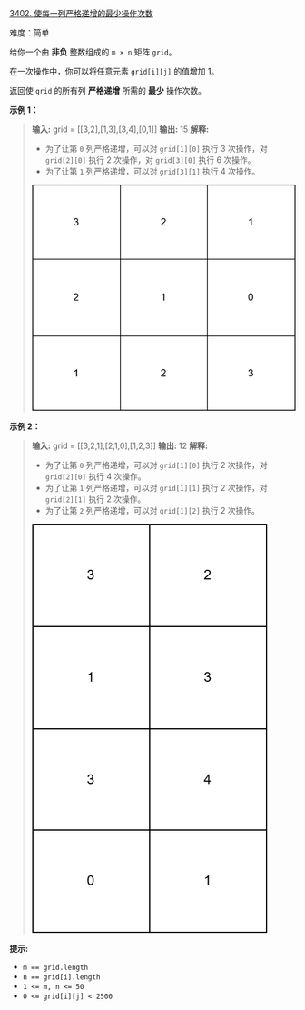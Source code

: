[3402\. 使每一列严格递增的最少操作次数](https://leetcode.cn/problems/minimum-operations-to-make-columns-strictly-increasing/)

难度：简单

给你一个由 **非负** 整数组成的 <code>m &times; n</code> 矩阵 `grid`。

在一次操作中，你可以将任意元素 `grid[i][j]` 的值增加 1。

返回使 `grid` 的所有列 **严格递增** 所需的 **最少** 操作次数。

**示例 1：**

> **输入:** grid = \[[3,2],[1,3],[3,4],[0,1]]
> **输出:** 15
> **解释:**
>
> - 为了让第 `0` 列严格递增，可以对 `grid[1][0]` 执行 3 次操作，对 `grid[2][0]` 执行 2 次操作，对 `grid[3][0]` 执行 6 次操作。
> - 为了让第 `1` 列严格递增，可以对 `grid[3][1]` 执行 4 次操作。
>
> ![](./assets/img/Question3402_02.png)

**示例 2：**

> **输入:** grid = \[[3,2,1],[2,1,0],[1,2,3]]
> **输出:** 12
> **解释:**
>
> - 为了让第 `0` 列严格递增，可以对 `grid[1][0]` 执行 2 次操作，对 `grid[2][0]` 执行 4 次操作。
> - 为了让第 `1` 列严格递增，可以对 `grid[1][1]` 执行 2 次操作，对 `grid[2][1]` 执行 2 次操作。
> - 为了让第 `2` 列严格递增，可以对 `grid[1][2]` 执行 2 次操作。
>
> ![](./assets/img/Question3402_01.png)

**提示:**

- `m == grid.length`
- `n == grid[i].length`
- `1 <= m, n <= 50`
- `0 <= grid[i][j] < 2500`
